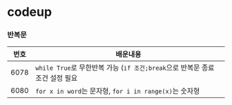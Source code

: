 # codeup



### 반복문



| 번호 | 배운내용 |
|:----:|----------|
| 6078 | `while True`로 무한반복 가능 (`if 조건;break`으로 반복문 종료 조건 설정 필요 |
| 6080 | `for x in word`는 문자형, `for i in range(x)`는 숫자형 |
